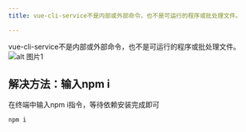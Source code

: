 ```yaml
---
title: vue-cli-service不是内部或外部命令，也不是可运行的程序或批处理文件。

---
```

vue-cli-service不是内部或外部命令，也不是可运行的程序或批处理文件。
![alt 图片1](/img/4/1.png)

## 解决方法：输入npm i
在终端中输入npm i指令，等待依赖安装完成即可
```
npm i
```
